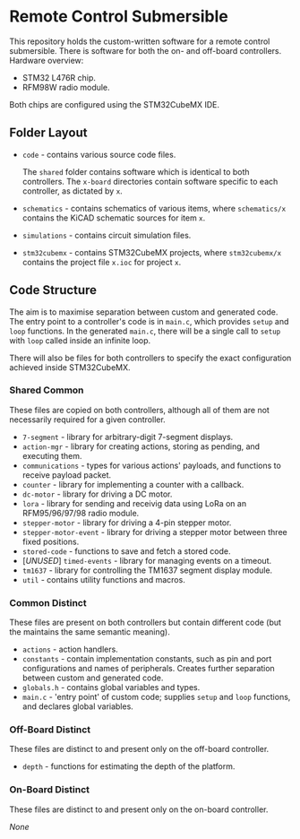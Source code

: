 # Remote Control Submersible

This repository holds the custom-written software for a remote control submersible.
There is software for both the on- and off-board controllers.
Hardware overview:

- STM32 L476R chip.
- RFM98W radio module.

Both chips are configured using the STM32CubeMX IDE.

## Folder Layout

- `code` - contains various source code files.

  The `shared` folder contains software which is identical to both controllers.
  The `x-board` directories contain software specific to each controller, as dictated by `x`.
- `schematics` - contains schematics of various items, where `schematics/x` contains the KiCAD schematic sources for item `x`.
- `simulations` - contains circuit simulation files.
- `stm32cubemx` - contains STM32CubeMX projects, where `stm32cubemx/x` contains the project file `x.ioc` for project `x`.

## Code Structure

The aim is to maximise separation between custom and generated code.
The entry point to a controller's code is in `main.c`, which provides `setup` and `loop` functions.
In the generated `main.c`, there will be a single call to `setup` with `loop` called inside an infinite loop.

There will also be files for both controllers to specify the exact configuration achieved inside STM32CubeMX.

### Shared Common

These files are copied on both controllers, although all of them are not necessarily required for a given controller.

- `7-segment` - library for arbitrary-digit 7-segment displays.
- `action-mgr` - library for creating actions, storing as pending, and executing them.
- `communications` - types for various actions' payloads, and functions to receive payload packet.
- `counter` - library for implementing a counter with a callback.
- `dc-motor` - library for driving a DC motor.
- `lora` - library for sending and receivig data using LoRa on an RFM95/96/97/98 radio module.
- `stepper-motor` - library for driving a 4-pin stepper motor.
- `stepper-motor-event` - library for driving a stepper motor between three fixed positions.
- `stored-code` - functions to save and fetch a stored code.
- [*UNUSED*] `timed-events` - library for managing events on a timeout.
- `tm1637` - library for controlling the TM1637 segment display module.
- `util` - contains utility functions and macros.

### Common Distinct

These files are present on both controllers but contain different code (but the maintains the same semantic meaning).

- `actions` - action handlers.
- `constants` - contain implementation constants, such as pin and port configurations and names of peripherals. Creates further separation between custom and generated code.
- `globals.h` - contains global variables and types.
- `main.c` - 'entry point' of custom code; supplies `setup` and `loop` functions, and declares global variables.

### Off-Board Distinct

These files are distinct to and present only on the off-board controller.

- `depth` - functions for estimating the depth of the platform.

### On-Board Distinct

These files are distinct to and present only on the on-board controller.

*None*
